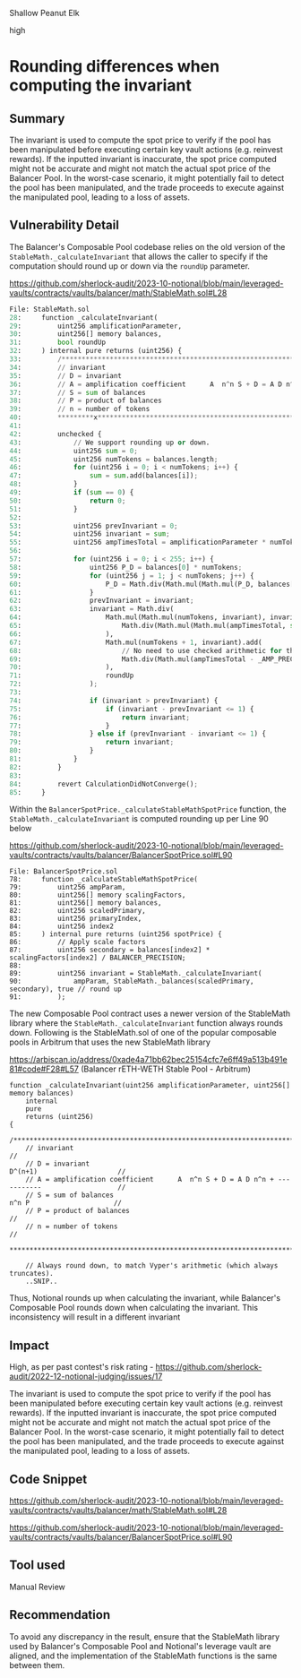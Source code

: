 Shallow Peanut Elk

high

# Rounding differences when computing the invariant

## Summary

The invariant is used to compute the spot price to verify if the pool has been manipulated before executing certain key vault actions (e.g. reinvest rewards). If the inputted invariant is inaccurate, the spot price computed might not be accurate and might not match the actual spot price of the Balancer Pool. In the worst-case scenario, it might potentially fail to detect the pool has been manipulated, and the trade proceeds to execute against the manipulated pool, leading to a loss of assets.

## Vulnerability Detail

The Balancer's Composable Pool codebase relies on the old version of the `StableMath._calculateInvariant` that allows the caller to specify if the computation should round up or down via the `roundUp` parameter.

https://github.com/sherlock-audit/2023-10-notional/blob/main/leveraged-vaults/contracts/vaults/balancer/math/StableMath.sol#L28

```python
File: StableMath.sol
28:     function _calculateInvariant(
29:         uint256 amplificationParameter,
30:         uint256[] memory balances,
31:         bool roundUp
32:     ) internal pure returns (uint256) {
33:         /**********************************************************************************************
34:         // invariant                                                                                 //
35:         // D = invariant                                                  D^(n+1)                    //
36:         // A = amplification coefficient      A  n^n S + D = A D n^n + -----------                   //
37:         // S = sum of balances                                             n^n P                     //
38:         // P = product of balances                                                                   //
39:         // n = number of tokens                                                                      //
40:         *********x************************************************************************************/
41: 
42:         unchecked {
43:             // We support rounding up or down.
44:             uint256 sum = 0;
45:             uint256 numTokens = balances.length;
46:             for (uint256 i = 0; i < numTokens; i++) {
47:                 sum = sum.add(balances[i]);
48:             }
49:             if (sum == 0) {
50:                 return 0;
51:             }
52: 
53:             uint256 prevInvariant = 0;
54:             uint256 invariant = sum;
55:             uint256 ampTimesTotal = amplificationParameter * numTokens;
56: 
57:             for (uint256 i = 0; i < 255; i++) {
58:                 uint256 P_D = balances[0] * numTokens;
59:                 for (uint256 j = 1; j < numTokens; j++) {
60:                     P_D = Math.div(Math.mul(Math.mul(P_D, balances[j]), numTokens), invariant, roundUp);
61:                 }
62:                 prevInvariant = invariant;
63:                 invariant = Math.div(
64:                     Math.mul(Math.mul(numTokens, invariant), invariant).add(
65:                         Math.div(Math.mul(Math.mul(ampTimesTotal, sum), P_D), _AMP_PRECISION, roundUp)
66:                     ),
67:                     Math.mul(numTokens + 1, invariant).add(
68:                         // No need to use checked arithmetic for the amp precision, the amp is guaranteed to be at least 1
69:                         Math.div(Math.mul(ampTimesTotal - _AMP_PRECISION, P_D), _AMP_PRECISION, !roundUp)
70:                     ),
71:                     roundUp
72:                 );
73: 
74:                 if (invariant > prevInvariant) {
75:                     if (invariant - prevInvariant <= 1) {
76:                         return invariant;
77:                     }
78:                 } else if (prevInvariant - invariant <= 1) {
79:                     return invariant;
80:                 }
81:             }
82:         }
83: 
84:         revert CalculationDidNotConverge();
85:     }
```

Within the `BalancerSpotPrice._calculateStableMathSpotPrice` function, the `StableMath._calculateInvariant` is computed rounding up per Line 90 below

https://github.com/sherlock-audit/2023-10-notional/blob/main/leveraged-vaults/contracts/vaults/balancer/BalancerSpotPrice.sol#L90

```solidity
File: BalancerSpotPrice.sol
78:     function _calculateStableMathSpotPrice(
79:         uint256 ampParam,
80:         uint256[] memory scalingFactors,
81:         uint256[] memory balances,
82:         uint256 scaledPrimary,
83:         uint256 primaryIndex,
84:         uint256 index2
85:     ) internal pure returns (uint256 spotPrice) {
86:         // Apply scale factors
87:         uint256 secondary = balances[index2] * scalingFactors[index2] / BALANCER_PRECISION;
88: 
89:         uint256 invariant = StableMath._calculateInvariant(
90:             ampParam, StableMath._balances(scaledPrimary, secondary), true // round up
91:         );
```

The new Composable Pool contract uses a newer version of the StableMath library where the `StableMath._calculateInvariant` function always rounds down. Following is the StableMath.sol of one of the popular composable pools in Arbitrum that uses the new StableMath library

https://arbiscan.io/address/0xade4a71bb62bec25154cfc7e6ff49a513b491e81#code#F28#L57 (Balancer rETH-WETH Stable Pool - Arbitrum)

```solidity
function _calculateInvariant(uint256 amplificationParameter, uint256[] memory balances)
    internal
    pure
    returns (uint256)
{
    /**********************************************************************************************
    // invariant                                                                                 //
    // D = invariant                                                  D^(n+1)                    //
    // A = amplification coefficient      A  n^n S + D = A D n^n + -----------                   //
    // S = sum of balances                                             n^n P                     //
    // P = product of balances                                                                   //
    // n = number of tokens                                                                      //
    **********************************************************************************************/

    // Always round down, to match Vyper's arithmetic (which always truncates).
    ..SNIP..
```

Thus, Notional rounds up when calculating the invariant, while Balancer's Composable Pool rounds down when calculating the invariant. This inconsistency will result in a different invariant

## Impact

High, as per past contest's risk rating - https://github.com/sherlock-audit/2022-12-notional-judging/issues/17

The invariant is used to compute the spot price to verify if the pool has been manipulated before executing certain key vault actions (e.g. reinvest rewards). If the inputted invariant is inaccurate, the spot price computed might not be accurate and might not match the actual spot price of the Balancer Pool. In the worst-case scenario, it might potentially fail to detect the pool has been manipulated, and the trade proceeds to execute against the manipulated pool, leading to a loss of assets.

## Code Snippet

https://github.com/sherlock-audit/2023-10-notional/blob/main/leveraged-vaults/contracts/vaults/balancer/math/StableMath.sol#L28

https://github.com/sherlock-audit/2023-10-notional/blob/main/leveraged-vaults/contracts/vaults/balancer/BalancerSpotPrice.sol#L90

## Tool used

Manual Review

## Recommendation

To avoid any discrepancy in the result, ensure that the StableMath library used by Balancer's Composable Pool and Notional's leverage vault are aligned, and the implementation of the StableMath functions is the same between them.